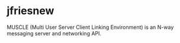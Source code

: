 # jfriesnew
MUSCLE (Multi User Server Client Linking Environment) is an N-way messaging server and networking API.
